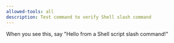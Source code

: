 ```yaml
---
allowed-tools: all
description: Test command to verify Shell slash command
---
```


When you see this, say "Hello from a Shell script slash command!"
